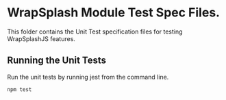 # WrapSplash Module Test Spec Files.
This folder contains the Unit Test specification files for testing WrapSplashJS features.

## Running the Unit Tests
Run the unit tests by running jest from the command line.

```
npm test
```
